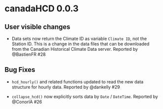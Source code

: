 # canadaHCD 0.0.3

## User visible changes

* Data sets now return the Climate ID as variable `Climate ID`, not the Station
  ID. This is a change in the data files that can be downloaded from the
  Canadian Historical Climate Data server. Reported by @BastienFR #28

## Bug Fixes

* `hcd_hourly()` and related functions updated to read the new data structure
  for hourly data. Reported by @dankelly #29

* `collapse_hcd()` now explicitly sorts data by `Date` / `DateTime`. Reported
  by @ConorIA #26
